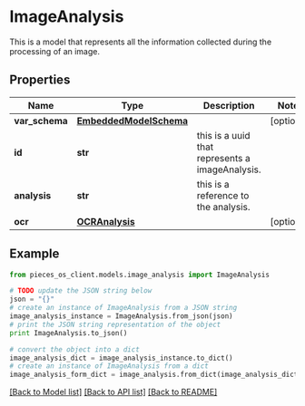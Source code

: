 # ImageAnalysis

This is a model that represents all the information collected during the processing of an image.

## Properties
Name | Type | Description | Notes
------------ | ------------- | ------------- | -------------
**var_schema** | [**EmbeddedModelSchema**](EmbeddedModelSchema.md) |  | [optional] 
**id** | **str** | this is a uuid that represents a imageAnalysis. | 
**analysis** | **str** | this is a reference to the analysis. | 
**ocr** | [**OCRAnalysis**](OCRAnalysis.md) |  | [optional] 

## Example

```python
from pieces_os_client.models.image_analysis import ImageAnalysis

# TODO update the JSON string below
json = "{}"
# create an instance of ImageAnalysis from a JSON string
image_analysis_instance = ImageAnalysis.from_json(json)
# print the JSON string representation of the object
print ImageAnalysis.to_json()

# convert the object into a dict
image_analysis_dict = image_analysis_instance.to_dict()
# create an instance of ImageAnalysis from a dict
image_analysis_form_dict = image_analysis.from_dict(image_analysis_dict)
```
[[Back to Model list]](../README.md#documentation-for-models) [[Back to API list]](../README.md#documentation-for-api-endpoints) [[Back to README]](../README.md)


